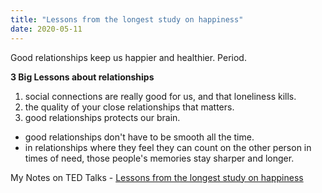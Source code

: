 ```yaml
---
title: "Lessons from the longest study on happiness"
date: 2020-05-11
---
```

Good relationships keep us happier and healthier. Period.


**3 Big Lessons about relationships**
1. social connections are really good for us, and that loneliness kills. 
2. the quality of your close relationships that matters.
3. good relationships protects our brain. 

- good relationships don't have to be smooth all the time. 
- in relationships where they feel they can count on the other person in times of need, those people's memories stay sharper and longer. 

My Notes on TED Talks - 
[Lessons from the longest study on happiness](https://www.ted.com/talks/robert_waldinger_what_makes_a_good_life_lessons_from_the_longest_study_on_happiness)
